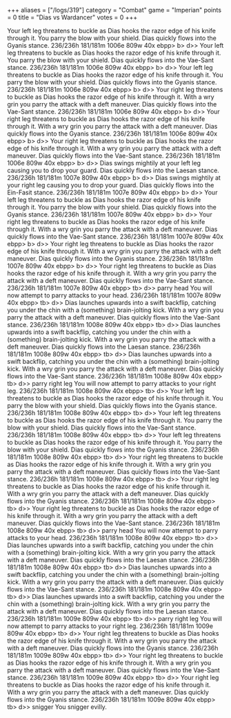 +++
aliases = ["/logs/319"]
category = "Combat"
game = "Imperian"
points = 0
title = "Dias vs Wardancer"
votes = 0
+++

Your left leg threatens to buckle as Dias hooks the razor edge of his knife 
through it.
You parry the blow with your shield.
Dias quickly flows into the Gyanis stance.
236/236h 181/181m 1006e 809w 40x ebpp> b> d>> 
Your left leg threatens to buckle as Dias hooks the razor edge of his knife 
through it.
You parry the blow with your shield.
Dias quickly flows into the Vae-Sant stance.
236/236h 181/181m 1006e 809w 40x ebpp> b> d>> 
Your left leg threatens to buckle as Dias hooks the razor edge of his knife 
through it.
You parry the blow with your shield.
Dias quickly flows into the Gyanis stance.
236/236h 181/181m 1006e 809w 40x ebpp> b> d>> 
Your right leg threatens to buckle as Dias hooks the razor edge of his knife 
through it.
With a wry grin you parry the attack with a deft maneuver.
Dias quickly flows into the Vae-Sant stance.
236/236h 181/181m 1006e 809w 40x ebpp> b> d>> 
Your right leg threatens to buckle as Dias hooks the razor edge of his knife 
through it.
With a wry grin you parry the attack with a deft maneuver.
Dias quickly flows into the Gyanis stance.
236/236h 181/181m 1006e 809w 40x ebpp> b> d>> 
Your right leg threatens to buckle as Dias hooks the razor edge of his knife 
through it.
With a wry grin you parry the attack with a deft maneuver.
Dias quickly flows into the Vae-Sant stance.
236/236h 181/181m 1006e 809w 40x ebpp> b> d>> 
Dias swings mightily at your left leg causing you to drop your guard.
Dias quickly flows into the Laesan stance.
236/236h 181/181m 1007e 809w 40x ebpp> b> d>> 
Dias swings mightily at your right leg causing you to drop your guard.
Dias quickly flows into the Ein-Fasit stance.
236/236h 181/181m 1007e 809w 40x ebpp> b> d>> 
Your left leg threatens to buckle as Dias hooks the razor edge of his knife 
through it.
You parry the blow with your shield.
Dias quickly flows into the Gyanis stance.
236/236h 181/181m 1007e 809w 40x ebpp> b> d>> 
Your right leg threatens to buckle as Dias hooks the razor edge of his knife 
through it.
With a wry grin you parry the attack with a deft maneuver.
Dias quickly flows into the Vae-Sant stance.
236/236h 181/181m 1007e 809w 40x ebpp> b> d>> 
Your right leg threatens to buckle as Dias hooks the razor edge of his knife 
through it.
With a wry grin you parry the attack with a deft maneuver.
Dias quickly flows into the Gyanis stance.
236/236h 181/181m 1007e 809w 40x ebpp> b> d>> 
Your right leg threatens to buckle as Dias hooks the razor edge of his knife 
through it.
With a wry grin you parry the attack with a deft maneuver.
Dias quickly flows into the Vae-Sant stance.
236/236h 181/181m 1007e 809w 40x ebpp> tb> d>> parry head
You will now attempt to parry attacks to your head.
236/236h 181/181m 1007e 809w 40x ebpp> tb> d>>
Dias launches upwards into a swift backflip, catching you under the chin with a (something)
brain-jolting kick.
With a wry grin you parry the attack with a deft maneuver.
Dias quickly flows into the Vae-Sant stance.
236/236h 181/181m 1008e 809w 40x ebpp> tb> d>> 
Dias launches upwards into a swift backflip, catching you under the chin with a (something)
brain-jolting kick.
With a wry grin you parry the attack with a deft maneuver.
Dias quickly flows into the Laesan stance.
236/236h 181/181m 1008e 809w 40x ebpp> tb> d>> 
Dias launches upwards into a swift backflip, catching you under the chin with a (something)
brain-jolting kick.
With a wry grin you parry the attack with a deft maneuver.
Dias quickly flows into the Vae-Sant stance.
236/236h 181/181m 1008e 809w 40x ebpp> tb> d>> parry right leg
You will now attempt to parry attacks to your right leg.
236/236h 181/181m 1008e 809w 40x ebpp> tb> d>> 
Your left leg threatens to buckle as Dias hooks the razor edge of his knife 
through it.
You parry the blow with your shield.
Dias quickly flows into the Gyanis stance.
236/236h 181/181m 1008e 809w 40x ebpp> tb> d>> 
Your left leg threatens to buckle as Dias hooks the razor edge of his knife 
through it.
You parry the blow with your shield.
Dias quickly flows into the Vae-Sant stance.
236/236h 181/181m 1008e 809w 40x ebpp> tb> d>> 
Your left leg threatens to buckle as Dias hooks the razor edge of his knife 
through it.
You parry the blow with your shield.
Dias quickly flows into the Gyanis stance.
236/236h 181/181m 1008e 809w 40x ebpp> tb> d>> 
Your right leg threatens to buckle as Dias hooks the razor edge of his knife 
through it.
With a wry grin you parry the attack with a deft maneuver.
Dias quickly flows into the Vae-Sant stance.
236/236h 181/181m 1008e 809w 40x ebpp> tb> d>> 
Your right leg threatens to buckle as Dias hooks the razor edge of his knife 
through it.
With a wry grin you parry the attack with a deft maneuver.
Dias quickly flows into the Gyanis stance.
236/236h 181/181m 1008e 809w 40x ebpp> tb> d>> 
Your right leg threatens to buckle as Dias hooks the razor edge of his knife 
through it.
With a wry grin you parry the attack with a deft maneuver.
Dias quickly flows into the Vae-Sant stance.
236/236h 181/181m 1008e 809w 40x ebpp> tb> d>> parry head
You will now attempt to parry attacks to your head.
236/236h 181/181m 1008e 809w 40x ebpp> tb> d>> 
Dias launches upwards into a swift backflip, catching you under the chin with a (something)
brain-jolting kick.
With a wry grin you parry the attack with a deft maneuver.
Dias quickly flows into the Laesan stance.
236/236h 181/181m 1008e 809w 40x ebpp> tb> d>> 
Dias launches upwards into a swift backflip, catching you under the chin with a (something)
brain-jolting kick.
With a wry grin you parry the attack with a deft maneuver.
Dias quickly flows into the Vae-Sant stance.
236/236h 181/181m 1008e 809w 40x ebpp> tb> d>> 
Dias launches upwards into a swift backflip, catching you under the chin with a (something)
brain-jolting kick.
With a wry grin you parry the attack with a deft maneuver.
Dias quickly flows into the Laesan stance.
236/236h 181/181m 1009e 809w 40x ebpp> tb> d>> parry right leg
You will now attempt to parry attacks to your right leg.
236/236h 181/181m 1009e 809w 40x ebpp> tb> d>> 
Your right leg threatens to buckle as Dias hooks the razor edge of his knife 
through it.
With a wry grin you parry the attack with a deft maneuver.
Dias quickly flows into the Gyanis stance.
236/236h 181/181m 1009e 809w 40x ebpp> tb> d>> 
Your right leg threatens to buckle as Dias hooks the razor edge of his knife 
through it.
With a wry grin you parry the attack with a deft maneuver.
Dias quickly flows into the Vae-Sant stance.
236/236h 181/181m 1009e 809w 40x ebpp> tb> d>> 
Your right leg threatens to buckle as Dias hooks the razor edge of his knife 
through it.
With a wry grin you parry the attack with a deft maneuver.
Dias quickly flows into the Gyanis stance.
236/236h 181/181m 1009e 809w 40x ebpp> tb> d>> snigger
You snigger evilly.
